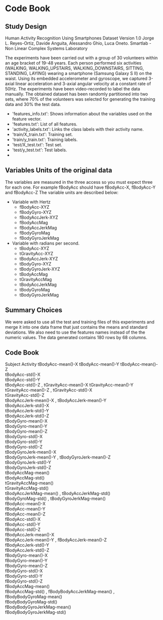 Code Book
=
Study Design
-
Human Activity Recognition Using Smartphones Dataset
Version 1.0
Jorge L. Reyes-Ortiz, Davide Anguita, Alessandro Ghio, Luca Oneto.
Smartlab - Non Linear Complex Systems Laboratory

The experiments have been carried out with a group of 30 volunteers within an age bracket of 19-48 years. Each person performed six activities (WALKING, WALKING_UPSTAIRS, WALKING_DOWNSTAIRS, SITTING, STANDING, LAYING) wearing a smartphone (Samsung Galaxy S II) on the waist. Using its embedded accelerometer and gyroscope, we captured 3-axial linear acceleration and 3-axial angular velocity at a constant rate of 50Hz. The experiments have been video-recorded to label the data manually. The obtained dataset has been randomly partitioned into two sets, where 70% of the volunteers was selected for generating the training data and 30% the test data. 

 - 'features_info.txt': Shows information about the variables used on the feature vector.
 - 'features.txt': List of all features.
 - 'activity_labels.txt': Links the class labels with their activity name.
 - 'train/X_train.txt': Training set.
 - 'train/y_train.txt': Training labels.
 - 'test/X_test.txt': Test set.
 - 'test/y_test.txt': Test labels.
 - 
Variables Units of the original data
-
The variables are measured in the three access so you must expect three for each one. For example fBodyAcc should have fBodyAcc-X, fBodyAcc-Y and fBodyAcc-Z
The variable units are described below:

 - Variable with Hertz 
   - fBodyAcc-XYZ
   - fBodyGyro-XYZ
   - fBodyAccJerk-XYZ
   - fBodyAccMag
   - fBodyAccJerkMag
   - fBodyGyroMag
   - fBodyGyroJerkMag
- Variable with radians per second.
  - tBodyAcc-XYZ
  - tGravityAcc-XYZ
  - tBodyAccJerk-XYZ
  - tBodyGyro-XYZ
  - tBodyGyroJerk-XYZ
  - tBodyAccMag
  - tGravityAccMag
  - tBodyAccJerkMag
  - tBodyGyroMag
  - tBodyGyroJerkMag 
  
Summary Choices
-
We were asked to use all the test and training files of this experiments and merge it into one data frame that just contains the means and standard deviations. We also need to use the features names instead of the the numeric values.  The data generated contains 180 rows by 68 columns. 

Code Book
-
Subject 
Activity
tBodyAcc-mean()-X
tBodyAcc-mean()-Y
tBodyAcc-mean()-Z  
tBodyAcc-std()-X  
tBodyAcc-std()-Y  
tBodyAcc-std()-Z ,
 tGravityAcc-mean()-X
tGravityAcc-mean()-Y  
tGravityAcc-mean()-Z ,
 tGravityAcc-std()-X  
tGravityAcc-std()-Z  
tBodyAccJerk-mean()-X ,
 tBodyAccJerk-mean()-Y  
tBodyAccJerk-std()-X  
tBodyAccJerk-std()-Y  
tBodyAccJerk-std()-Z  
tBodyGyro-mean()-X  
tBodyGyro-mean()-Y  
tBodyGyro-mean()-Z  
tBodyGyro-std()-X  
tBodyGyro-std()-Y  
tBodyGyro-std()-Z  
tBodyGyroJerk-mean()-X  
tBodyGyroJerk-mean()-Y ,
 tBodyGyroJerk-mean()-Z  
tBodyGyroJerk-std()-Y  
tBodyGyroJerk-std()-Z  
tBodyAccMag-mean()  
tBodyAccMag-std()  
tGravityAccMag-mean()  
tGravityAccMag-std()  
tBodyAccJerkMag-mean() ,
 tBodyAccJerkMag-std()  
tBodyGyroMag-std() ,
 tBodyGyroJerkMag-mean()  
fBodyAcc-mean()-X  
fBodyAcc-mean()-Y  
fBodyAcc-mean()-Z  
fBodyAcc-std()-X  
fBodyAcc-std()-Y  
fBodyAcc-std()-Z  
fBodyAccJerk-mean()-X  
fBodyAccJerk-mean()-Y ,
 fBodyAccJerk-mean()-Z  
fBodyAccJerk-std()-Y  
fBodyAccJerk-std()-Z  
fBodyGyro-mean()-X  
fBodyGyro-mean()-Y  
fBodyGyro-mean()-Z  
fBodyGyro-std()-X  
fBodyGyro-std()-Y  
fBodyGyro-std()-Z  
fBodyAccMag-mean()  
fBodyAccMag-std() ,
 fBodyBodyAccJerkMag-mean() ,
fBodyBodyGyroMag-mean()  
fBodyBodyGyroMag-std()  
fBodyBodyGyroJerkMag-mean()  
fBodyBodyGyroJerkMag-std() 